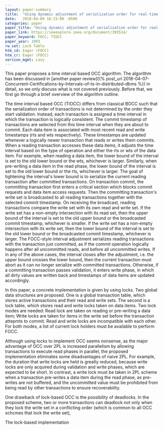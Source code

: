 ```yaml
---
layout: paper-summary
title:  "Using dynamic adjustment of serialization order for real-time database systems"
date:   2018-04-09 16:15:00 -0500
categories: paper
paper_title: "Using dynamic adjustment of serialization order for real-time database systems"
paper_link: https://ieeexplore.ieee.org/document/393514/
paper_keyword: FOCC; TIOCC
paper_year: 1993
rw_set: Lock Table
htm_cd: Eager (FOCC)
htm_cr: Eager (FOCC)
version_mgmt: Lazy
---
```


This paper proposes a time interval based OCC algorithm. The algorithm has been discussed in [another
paper review]({% post_url 2018-04-07-Concurrent-Certifications-by-Intervals-of-ts-in-distributed-dbms %}) 
in detail, so we only discuss what is not covered previously. Before that, we first go through a brief 
overview of the algorithm outline.

The time interval based OCC (TIOCC) differs from classical BOCC such that the serialization order of 
transactions is not determined by the order they start validation. Instead, each transaction is assigned 
a time interval in which the transaction is logically consistent. The commit timestamp of transactions are
selected from this time interval when they are about to commit. Each data item is associated with most recent 
read and write timestamps (rts and wts respectively). These timestamps are updated whenever a logically newer 
transaction that reads or writes them commits. When a reading transaction accesses these data items, it adjusts 
the time interval based on the type of operation and either the rts or wts of the data item. For example, when
reading a data item, the lower bound of the interval is set to the old lower bound or the wts, whichever is 
larger. Similarly, when pre-writing a data item in the read phase, the lower bound of the interval is set to the 
old lower bound or the rts, whichever is larger. The goal of tightening the interval's lower bound is to serialize
the current reading transaction after committed transactions. On transaction commit, the committing transaction
first enters a critical section which blocks commit requests and data item access requests. Then the committing 
transaction's write set is broadcasted to all reading transactions together with the selected commit timestamp. 
On receiving the broadcast, reading transactions compare the write set with its own read and write set. If the 
write set has a non-empty intersection with its read set, then the upper bound of the interval is set to the 
old upper bound or the broadcasted commit timestamp, whichever is smaller. If the write set has a non-empty intersection
with its write set, then the lower bound of the interval is set to the old lower bound or the broadcasted commit 
timestamp, whichever is larger. The FOCC-style interval adjustment serializes reading transactions with the 
transaction just committed, as if the commit operation logically happens after all uncommitted reads, and 
before all uncommitted writes. If in any of the above cases, the interval closes after the adjustment, i.e. the upper 
bound crosses the lower bound, then the current transaction must abort as it can no longer serialize with committed 
transactions. Otherwise, if a committing transaction passes validation, it enters write phase, in which all dirty 
values are written back and timestamps of data items are updated accordingly.

In this paper, a concrete implementation is given by using locks. Two global data structures are proposed. One is 
a global transaction table, which stores active transactions and their read and write sets. The second is a lock
table, which stores read and write locks taken on data items. Two lock modes are needed: Read lock are taken on
reading or pre-writing a data item; Write locks are taken for items in the write set before the transaction attepmts 
to commit. Read and write locks are incompatible with each other. For both modes, a list of current lock holders
must be available to perform FOCC.

Although using locks to implement OCC seems nonsense, as the major advantage of OCC over 2PL is increased parallelism
by allowing transactions to execute read phases in parallel, the proposed implementation eliminates some disadvantages
of naive 2PL. For example, the duration that write locks are held is greatly reduced, because write locks are only 
acquired during validation and write phases, which are expected to be short. In contrast, a write lock must be taken
in 2PL scheme when a transaction pre-writes a data item during the read phase, as pre-writes are not buffered, and the 
uncommitted value must be prohibited from being read by other transactions to ensure recoverability.

One drawback of lock-based OCC is the possibility of deadlocks. In the proposed scheme, two or more transactions can 
deadlock not only when they lock the write set in a conflicting order (which is common to all OCC schcmes
that lock the write set), 

The lock-based implementation 